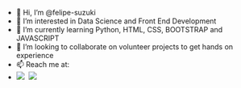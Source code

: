 - 👋 Hi, I’m @felipe-suzuki
- 👀 I’m interested in Data Science and Front End Development
- 🌱 I’m currently learning Python, HTML, CSS, BOOTSTRAP and JAVASCRIPT
- 💞️ I’m looking to collaborate on volunteer projects to get hands on experience
- 📫 Reach me at: 
- [<img src="https://img.icons8.com/fluency/24/000000/linkedin.png"/>](https://www.linkedin.com/in/luiz-felipe-suzuki-234bb5ab/)&nbsp; [<img src="https://img.icons8.com/color/24/000000/gmail--v1.png"/>](mailto:felipe.suzukix@gmail.com)
  
<!---
felipe-suzuki/felipe-suzuki is a ✨ special ✨ repository because its `README.md` (this file) appears on your GitHub profile.
You can click the Preview link to take a look at your changes.
--->

